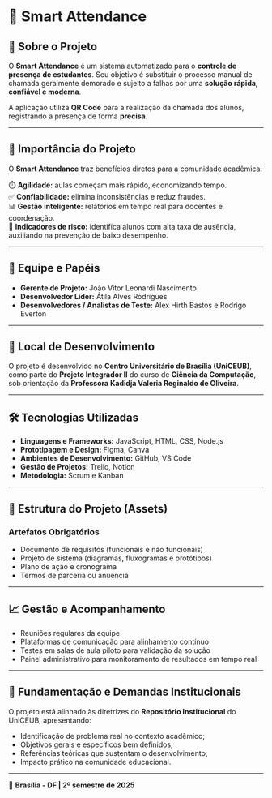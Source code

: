 # 🧠 Smart Attendance

## 📌 Sobre o Projeto
O **Smart Attendance** é um sistema automatizado para o **controle de presença de estudantes**. Seu objetivo é substituir o processo manual de chamada geralmente demorado e sujeito a falhas por uma **solução rápida, confiável e moderna**.

A aplicação utiliza **QR Code** para a realização da chamada dos alunos, registrando a presença de forma **precisa**.

---

## 🎯 Importância do Projeto
O **Smart Attendance** traz benefícios diretos para a comunidade acadêmica:

⏱️ **Agilidade:** aulas começam mais rápido, economizando tempo.  
✅ **Confiabilidade:** elimina inconsistências e reduz fraudes.  
📊 **Gestão inteligente:** relatórios em tempo real para docentes e coordenação.  
🚨 **Indicadores de risco:** identifica alunos com alta taxa de ausência, auxiliando na prevenção de baixo desempenho.

---

## 👥 Equipe e Papéis
- **Gerente de Projeto:** João Vitor Leonardi Nascimento  
- **Desenvolvedor Líder:** Átila Alves Rodrigues  
- **Desenvolvedores / Analistas de Teste:** Alex Hirth Bastos e Rodrigo Everton

---

## 🏫 Local de Desenvolvimento
O projeto é desenvolvido no **Centro Universitário de Brasília (UniCEUB)**, como parte do **Projeto Integrador II** do curso de **Ciência da Computação**, sob orientação da **Professora Kadidja Valeria Reginaldo de Oliveira**.

---

## 🛠️ Tecnologias Utilizadas
- **Linguagens e Frameworks:** JavaScript, HTML, CSS, Node.js  
- **Prototipagem e Design:** Figma, Canva  
- **Ambientes de Desenvolvimento:** GitHub, VS Code  
- **Gestão de Projetos:** Trello, Notion  
- **Metodologia:** Scrum e Kanban

---

## 🧩 Estrutura do Projeto (Assets)
### Artefatos Obrigatórios
- Documento de requisitos (funcionais e não funcionais)  
- Projeto de sistema (diagramas, fluxogramas e protótipos)  
- Plano de ação e cronograma  
- Termos de parceria ou anuência  

---

## 📈 Gestão e Acompanhamento
- Reuniões regulares da equipe  
- Plataformas de comunicação para alinhamento contínuo  
- Testes em salas de aula piloto para validação da solução  
- Painel administrativo para monitoramento de resultados em tempo real

---

## 🧩 Fundamentação e Demandas Institucionais
O projeto está alinhado às diretrizes do **Repositório Institucional** do UniCEUB, apresentando:
- Identificação de problema real no contexto acadêmico;  
- Objetivos gerais e específicos bem definidos;  
- Referências teóricas que sustentam o desenvolvimento;  
- Impacto prático na comunidade educacional.

---

📍 **Brasília - DF | 2º semestre de 2025**
